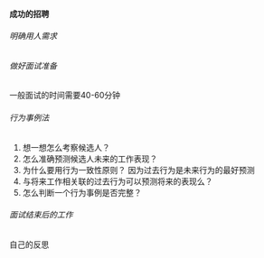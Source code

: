 #### 成功的招聘
###### 明确用人需求
###### 做好面试准备
一般面试的时间需要40-60分钟
###### 行为事例法
1. 想一想怎么考察候选人？
2. 怎么准确预测候选人未来的工作表现？
3. 为什么要用行为一致性原则？ 因为过去行为是未来行为的最好预测
4. 与将来工作相关联的过去行为可以预测将来的表现么？
5. 怎么判断一个行为事例是否完整？
###### 面试结束后的工作
自己的反思
